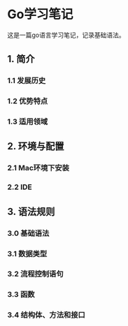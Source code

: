 # Go学习笔记

这是一篇go语言学习笔记，记录基础语法。



## 1. 简介

### 1.1 发展历史



### 1.2 优势特点



### 1.3 适用领域





## 2. 环境与配置

### 2.1 Mac环境下安装





### 2.2 IDE





## 3. 语法规则

### 3.0 基础语法



### 3.1 数据类型





### 3.2 流程控制语句





### 3.3 函数





### 3.4 结构体、方法和接口



